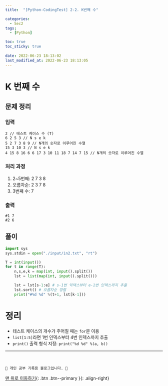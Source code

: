```yaml
---
title:  "[Python-CodingTest] 2-2. K번째 수"

categories:
  - Sec2
tags:
  - [Python]

toc: true
toc_sticky: true
 
date: 2022-06-23 18:13:02
last_modified_at: 2022-06-23 18:13:05
---
```


# K 번째 수
## 문제 정리
### 입력
```
2 // 테스트 케이스 수 (T)
6 2 5 3 // N s e k
5 2 7 3 8 9 // N개의 숫자로 이루어진 수열
15 3 10 3 // N s e k
4 15 8 16 6 6 17 3 10 11 18 7 14 7 15 // N개의 숫자로 이루어진 수열
```

### 처리 과정
1. 2~5번째: 2 7 3 8
2. 오름차순: 2 3 7 8
3. 3번째 수: 7 

### 출력
```
#1 7
#2 6
```

## 풀이
```py
import sys
sys.stdin = open("./input/in2.txt", "rt")

T = int(input())
for t in range(T):
    n,s,e,k = map(int, input().split())
    lst = list(map(int, input().split()))

    lst = lst[s-1:e] # s-1번 익덱스부터 e-1번 인덱스까지 추출
    lst.sort() # 오름차순 정렬
    print("#%d %d" %(t+1, lst[k-1])) 
```

# 정리
- 테스트 케이스의 개수가 주어질 때는 `for`문 이용
- `list[1:5]`라면 1번 인덱스부터 4번 인덱스까지 추출 
- `print()` 출력 형식 지정: `print("%d %d" %(a, b))`

***
<br>

    💛 개인 공부 기록용 블로그입니다. 👻

[맨 위로 이동하기](#){: .btn .btn--primary }{: .align-right}